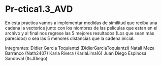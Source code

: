 # Pr-ctica1.3_AVD

En esta practica vamos a implementar medidas de similitud que reciba una cadena la vectorice junto con los niombres de las peliculas que estan en el archivo y al final nos regrese las 5 mejores resultados (Los que sean más parecidos) o sea las 5 menores distancias que la cadena inicial.

Integrantes: Didier Garcia Toquiantzi (DidierGarciaToquiantzi) Natali Meza Barranco (Nath2407) Karla Rivera (KarlaLima16) Juan Diego Espinosa Sandoval (ItsJDiego)

